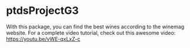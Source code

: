 # ptdsProjectG3
With this package, you can find the best wines according to the winemag website. 
For a complete video tutorial, check out this awesome video: https://youtu.be/vWE-qxLxZ-c
